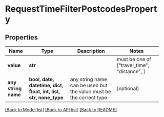 # RequestTimeFilterPostcodesProperty


## Properties
Name | Type | Description | Notes
------------ | ------------- | ------------- | -------------
**value** | **str** |  |  must be one of ["travel_time", "distance", ]
**any string name** | **bool, date, datetime, dict, float, int, list, str, none_type** | any string name can be used but the value must be the correct type | [optional]

[[Back to Model list]](../README.md#documentation-for-models) [[Back to API list]](../README.md#documentation-for-api-endpoints) [[Back to README]](../README.md)


